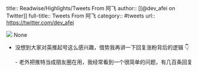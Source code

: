 title:: Readwise/Highlights/Tweets From 阿飞
author:: [[@dev_afei on Twitter]]
full-title:: Tweets From 阿飞
category:: #tweets
url:: https://twitter.com/dev_afei

![](https://pbs.twimg.com/profile_images/1710287885415690240/Ll8RHu-U.jpg)
None

- 没想到大家对英推起号这么感兴趣，借势我再讲一下回复涨粉背后的逻辑 👇
  
  \- 老外把推特当成朋友圈在用，我经常看到一个很简单的问题，有几百条回复